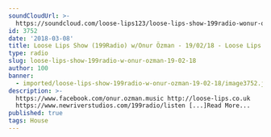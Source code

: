 ```yaml
---
soundCloudUrl: >-
  https://soundcloud.com/loose-lips123/loose-lips-show-199radio-wonur-ozman-190218
id: 3752
date: '2018-03-08'
title: Loose Lips Show (199Radio) w/Onur Özman - 19/02/18 - Loose Lips
type: radio
slug: loose-lips-show-199radio-w-onur-ozman-19-02-18
author: 100
banner:
  - imported/loose-lips-show-199radio-w-onur-ozman-19-02-18/image3752.jpeg
description: >-
  https://www.facebook.com/onur.ozman.music http://loose-lips.co.uk
  https://www.newriverstudios.com/199radio/listen [...]Read More...
published: true
tags: House
---
```

